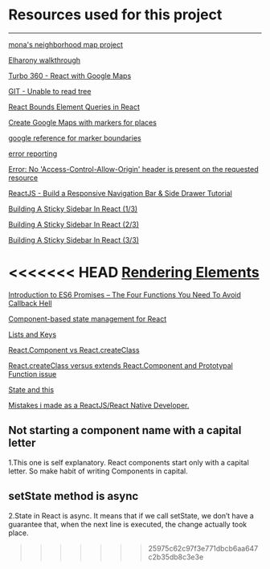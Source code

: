 # Resources used for this project
__________________________________________________________________________________

[mona's neighborhood map project](https://github.com/thenewmona/myNeighborhood-Maps.git)

[Elharony walkthrough](https://www.youtube.com/watch?v=ywdxLNjhBYw&t=204s) 

[Turbo 360 - React with Google Maps](https://www.youtube.com/watch?v=N1J7Q1qJPQM)

[GIT - Unable to read tree](https://stackoverflow.com/questions/20870895/how-to-diagnose-and-fix-git-fatal-unable-to-read-tree?lq=1)

[React Bounds Element Queries in React](https://www.npmjs.com/package/react-bounds)

[Create Google Maps with markers for places](https://blog.dnnsharp.com/1001/30-create-google-maps-with-markers-for-places)

[google reference for marker boundaries](https://developers.google.com/maps/documentation/javascript/reference/map?fbclid=IwAR1gmPJXyxTRZFlxR5osZUYEFM9xxFIvFsa5LlKOGg6whXSmnYk-LkIGqzo#Map.getBounds)

[error reporting ](https://stackoverflow.com/questions/9860823/js-loading-script-error)

[Error: No 'Access-Control-Allow-Origin' header is present on the requested resource ](https://community.powerbi.com/t5/Developer/Error-No-Access-Control-Allow-Origin-header-is-present-on-the/td-p/350280)

[ReactJS - Build a Responsive Navigation Bar & Side Drawer Tutorial](https://www.youtube.com/watch?v=l6nmysZKHFU)

[Building A Sticky Sidebar In React (1/3)](https://www.youtube.com/watch?v=QxzkxCwruo8)

[Building A Sticky Sidebar In React (2/3)](https://www.youtube.com/watch?v=Ao25bevrd7w)

[Building A Sticky Sidebar In React (3/3)](https://www.youtube.com/watch?v=blFjpsV7pA4)

<<<<<<< HEAD
[Rendering Elements](https://reactjs.org/docs/rendering-elements.html)
=======
[Introduction to ES6 Promises – The Four Functions You Need To Avoid Callback Hell](http://jamesknelson.com/grokking-es6-promises-the-four-functions-you-need-to-avoid-callback-hell/)

[Component-based state management for React](http://jamesknelson.com/component-based-state-management-react/)

[Lists and Keys](https://reactjs.org/docs/lists-and-keys.html)

[React.Component vs React.createClass](https://reactjsnews.com/composing-components)

[React.createClass versus extends React.Component and Prototypal Function issue](https://teamtreehouse.com/community/reactcreateclass-versus-extends-reactcomponent-and-prototypal-function-issue)

[State and this](https://frontarm.com/courses/learn-raw-react/state-and-events/state-and-this/)

[Mistakes i made as a ReactJS/React Native Developer.](https://medium.com/@imbudhiraja/mistakes-i-made-as-a-reactjs-react-native-developer-af2e8e07d4d?fbclid=IwAR3rljNUn4b6lBWPWeG0n0X1M8svO2xvBLUOZCz0nwYzywbGie6g_vEjts4)

 ## Not starting a component name with a capital letter
1.This one is self explanatory. React components start only with a capital letter. So make habit of writing Components in capital.

## setState method is async
2.State in React is async. It means that if we call setState, we don’t have a guarantee that, when the next line is executed, the change actually took place.



>>>>>>> 25975c62c97f3e771dbcb6aa647c2b35db8c3e3e
